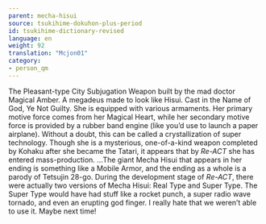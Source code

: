 ```yaml
---
parent: mecha-hisui
source: tsukihime-dokuhon-plus-period
id: tsukihime-dictionary-revised
language: en
weight: 92
translation: "Mcjon01"
category:
- person_qm
---
```


The Pleasant-type City Subjugation Weapon built by the mad doctor Magical Amber. A megadeus made to look like Hisui. Cast in the Name of God, Ye Not Guilty.
She is equipped with various armaments. Her primary motive force comes from her Magical Heart, while her secondary motive force is provided by a rubber band engine (like you’d use to launch a paper airplane). Without a doubt, this can be called a crystallization of super technology.
Though she is a mysterious, one-of-a-kind weapon completed by Kohaku after she became the Tatari, it appears that by *Re-ACT* she has entered mass-production.
…The giant Mecha Hisui that appears in her ending is something like a Mobile Armor, and the ending as a whole is a parody of Tetsujin 28-go.
During the development stage of *Re-ACT*, there were actually two versions of Mecha Hisui: Real Type and Super Type. The Super Type would have had stuff like a rocket punch, a super radio wave tornado, and even an erupting god finger. I really hate that we weren’t able to use it. Maybe next time!

